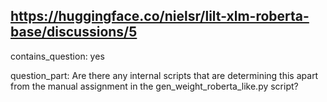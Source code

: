 ## https://huggingface.co/nielsr/lilt-xlm-roberta-base/discussions/5

contains_question: yes

question_part: Are there any internal scripts that are determining this apart from the manual assignment in the gen_weight_roberta_like.py script?
